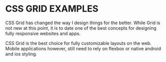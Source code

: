 # CSS GRID EXAMPLES
CSS Grid has changed the way I design things for the better.
While Grid is not new at this point, it is to date one of the best concepts for designing fully responsive websites and apps.

CSS Grid is the best choice for fully customizable layouts on the web. Mobile applications however, still need to rely on flexbox or native android and ios styling.
